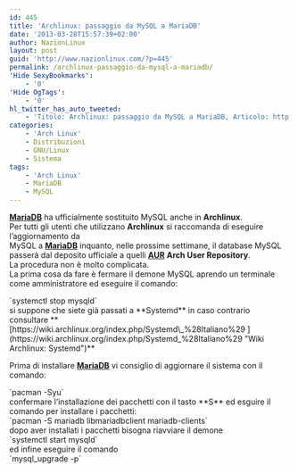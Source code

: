 ```yaml
---
id: 445
title: 'Archlinux: passaggio da MySQL a MariaDB'
date: '2013-03-28T15:57:39+02:00'
author: NazionLinux
layout: post
guid: 'http://www.nazionlinux.com/?p=445'
permalink: /archlinux-passaggio-da-mysql-a-mariadb/
'Hide SexyBookmarks':
    - '0'
'Hide OgTags':
    - '0'
hl_twitter_has_auto_tweeted:
    - 'Titolo: Archlinux: passaggio da MySQL a MariaDB, Articolo: http://www.nazionlinux.com/?p=445'
categories:
    - 'Arch Linux'
    - Distribuzioni
    - GNU/Linux
    - Sistema
tags:
    - 'Arch Linux'
    - MariaDB
    - MySQL
---
```


**[MariaDB](https://www.mariadb.org "MariaDB")** ha ufficialmente sostituito MySQL anche in **Archlinux**.  
Per tutti gli utenti che utilizzano **Archlinux** si raccomanda di eseguire l’aggiornamento da  
MySQL a **[MariaDB](https://www.mariadb.org "MariaDB")** inquanto, nelle prossime settimane, il database MySQL passerà dal deposito ufficiale a quelli **[AUR](https://aur.archlinux.org/?setlang=it "Arch User Repository")** **Arch User Repository**.  
La procedura non è molto complicata.  
La prima cosa da fare è fermare il demone MySQL aprendo un terminale come amministratore ed eseguire il comando:

<div class="wp-terminal">`systemctl stop mysqld`</div>si suppone che siete già passati a **Systemd** in caso contrario consultare  
**[https://wiki.archlinux.org/index.php/Systemd\_%28Italiano%29  ](https://wiki.archlinux.org/index.php/Systemd_%28Italiano%29 "Wiki Archlinux: Systemd")**

Prima di installare **[MariaDB](https://www.mariadb.org "MariaDB")** vi consiglio di aggiornare il sistema con il comando:

<div class="wp-terminal">`pacman -Syu`</div>confermare l’installazione dei pacchetti con il tasto **S** ed esguire il comando per installare i pacchetti:

<div class="wp-terminal">`pacman -S mariadb libmariadbclient mariadb-clients`</div>dopo aver installati i pacchetti bisogna riavviare il demone

<div class="wp-terminal">`systemctl start mysqld`</div>ed infine eseguire il comando

<div class="wp-terminal">`mysql_upgrade -p`</div>